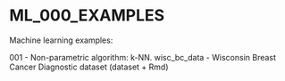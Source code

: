 # ML_000_EXAMPLES
Machine learning examples:



001 - Non-parametric algorithm: k-NN. 
      wisc_bc_data - Wisconsin Breast Cancer Diagnostic dataset (dataset + Rmd)
